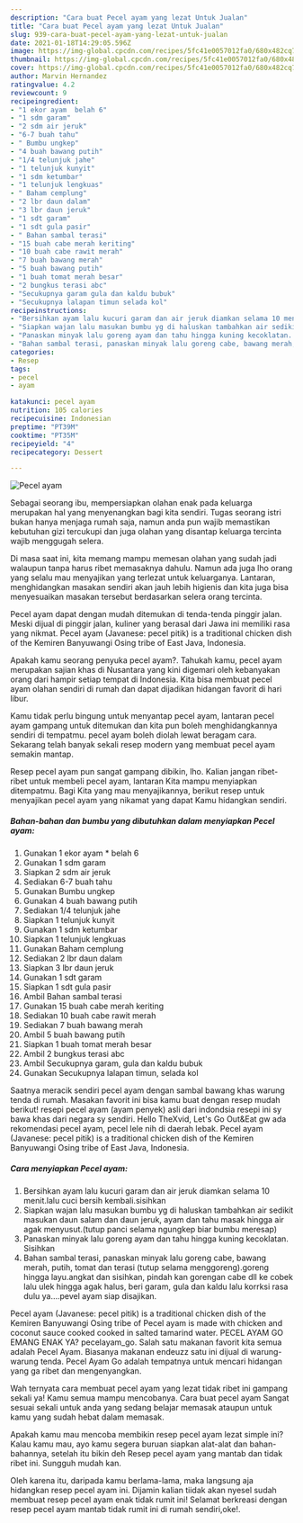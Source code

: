 ```yaml
---
description: "Cara buat Pecel ayam yang lezat Untuk Jualan"
title: "Cara buat Pecel ayam yang lezat Untuk Jualan"
slug: 939-cara-buat-pecel-ayam-yang-lezat-untuk-jualan
date: 2021-01-18T14:29:05.596Z
image: https://img-global.cpcdn.com/recipes/5fc41e0057012fa0/680x482cq70/pecel-ayam-foto-resep-utama.jpg
thumbnail: https://img-global.cpcdn.com/recipes/5fc41e0057012fa0/680x482cq70/pecel-ayam-foto-resep-utama.jpg
cover: https://img-global.cpcdn.com/recipes/5fc41e0057012fa0/680x482cq70/pecel-ayam-foto-resep-utama.jpg
author: Marvin Hernandez
ratingvalue: 4.2
reviewcount: 9
recipeingredient:
- "1 ekor ayam  belah 6"
- "1 sdm garam"
- "2 sdm air jeruk"
- "6-7 buah tahu"
- " Bumbu ungkep"
- "4 buah bawang putih"
- "1/4 telunjuk jahe"
- "1 telunjuk kunyit"
- "1 sdm ketumbar"
- "1 telunjuk lengkuas"
- " Baham cemplung"
- "2 lbr daun dalam"
- "3 lbr daun jeruk"
- "1 sdt garam"
- "1 sdt gula pasir"
- " Bahan sambal terasi"
- "15 buah cabe merah keriting"
- "10 buah cabe rawit merah"
- "7 buah bawang merah"
- "5 buah bawang putih"
- "1 buah tomat merah besar"
- "2 bungkus terasi abc"
- "Secukupnya garam gula dan kaldu bubuk"
- "Secukupnya lalapan timun selada kol"
recipeinstructions:
- "Bersihkan ayam lalu kucuri garam dan air jeruk diamkan selama 10 menit.lalu cuci bersih kembali.sisihkan"
- "Siapkan wajan lalu masukan bumbu yg di haluskan tambahkan air sedikit masukan daun salam dan daun jeruk, ayam dan tahu masak hingga air agak menyusut.(tutup panci selama ngungkep biar bumbu meresap)"
- "Panaskan minyak lalu goreng ayam dan tahu hingga kuning kecoklatan. Sisihkan"
- "Bahan sambal terasi, panaskan minyak lalu goreng cabe, bawang merah, putih, tomat dan terasi (tutup selama menggoreng).goreng hingga layu.angkat dan sisihkan, pindah kan gorengan cabe dll ke cobek lalu ulek hingga agak halus, beri garam, gula dan kaldu lalu korrksi rasa dulu ya....pevel ayam siap disajikan."
categories:
- Resep
tags:
- pecel
- ayam

katakunci: pecel ayam 
nutrition: 105 calories
recipecuisine: Indonesian
preptime: "PT39M"
cooktime: "PT35M"
recipeyield: "4"
recipecategory: Dessert

---
```



![Pecel ayam](https://img-global.cpcdn.com/recipes/5fc41e0057012fa0/680x482cq70/pecel-ayam-foto-resep-utama.jpg)

Sebagai seorang ibu, mempersiapkan olahan enak pada keluarga merupakan hal yang menyenangkan bagi kita sendiri. Tugas seorang istri bukan hanya menjaga rumah saja, namun anda pun wajib memastikan kebutuhan gizi tercukupi dan juga olahan yang disantap keluarga tercinta wajib menggugah selera.

Di masa  saat ini, kita memang mampu memesan olahan yang sudah jadi walaupun tanpa harus ribet memasaknya dahulu. Namun ada juga lho orang yang selalu mau menyajikan yang terlezat untuk keluarganya. Lantaran, menghidangkan masakan sendiri akan jauh lebih higienis dan kita juga bisa menyesuaikan masakan tersebut berdasarkan selera orang tercinta. 

Pecel ayam dapat dengan mudah ditemukan di tenda-tenda pinggir jalan. Meski dijual di pinggir jalan, kuliner yang berasal dari Jawa ini memiliki rasa yang nikmat. Pecel ayam (Javanese: pecel pitik) is a traditional chicken dish of the Kemiren Banyuwangi Osing tribe of East Java, Indonesia.

Apakah kamu seorang penyuka pecel ayam?. Tahukah kamu, pecel ayam merupakan sajian khas di Nusantara yang kini digemari oleh kebanyakan orang dari hampir setiap tempat di Indonesia. Kita bisa membuat pecel ayam olahan sendiri di rumah dan dapat dijadikan hidangan favorit di hari libur.

Kamu tidak perlu bingung untuk menyantap pecel ayam, lantaran pecel ayam gampang untuk ditemukan dan kita pun boleh menghidangkannya sendiri di tempatmu. pecel ayam boleh diolah lewat beragam cara. Sekarang telah banyak sekali resep modern yang membuat pecel ayam semakin mantap.

Resep pecel ayam pun sangat gampang dibikin, lho. Kalian jangan ribet-ribet untuk membeli pecel ayam, lantaran Kita mampu menyiapkan ditempatmu. Bagi Kita yang mau menyajikannya, berikut resep untuk menyajikan pecel ayam yang nikamat yang dapat Kamu hidangkan sendiri.

<!--inarticleads1-->

##### Bahan-bahan dan bumbu yang dibutuhkan dalam menyiapkan Pecel ayam:

1. Gunakan 1 ekor ayam * belah 6
1. Gunakan 1 sdm garam
1. Siapkan 2 sdm air jeruk
1. Sediakan 6-7 buah tahu
1. Gunakan  Bumbu ungkep
1. Gunakan 4 buah bawang putih
1. Sediakan 1/4 telunjuk jahe
1. Siapkan 1 telunjuk kunyit
1. Gunakan 1 sdm ketumbar
1. Siapkan 1 telunjuk lengkuas
1. Gunakan  Baham cemplung
1. Sediakan 2 lbr daun dalam
1. Siapkan 3 lbr daun jeruk
1. Gunakan 1 sdt garam
1. Siapkan 1 sdt gula pasir
1. Ambil  Bahan sambal terasi
1. Gunakan 15 buah cabe merah keriting
1. Sediakan 10 buah cabe rawit merah
1. Sediakan 7 buah bawang merah
1. Ambil 5 buah bawang putih
1. Siapkan 1 buah tomat merah besar
1. Ambil 2 bungkus terasi abc
1. Ambil Secukupnya garam, gula dan kaldu bubuk
1. Gunakan Secukupnya lalapan timun, selada kol


Saatnya meracik sendiri pecel ayam dengan sambal bawang khas warung tenda di rumah. Masakan favorit ini bisa kamu buat dengan resep mudah berikut! resepi pecel ayam (ayam penyek) asli dari indondsia resepi ini sy bawa khas dari negara sy sendiri. Hello TheXvid, Let&#39;s Go Out&amp;Eat gw ada rekomendasi pecel ayam, pecel lele nih di daerah lebak. Pecel ayam (Javanese: pecel pitik) is a traditional chicken dish of the Kemiren Banyuwangi Osing tribe of East Java, Indonesia. 

<!--inarticleads2-->

##### Cara menyiapkan Pecel ayam:

1. Bersihkan ayam lalu kucuri garam dan air jeruk diamkan selama 10 menit.lalu cuci bersih kembali.sisihkan
1. Siapkan wajan lalu masukan bumbu yg di haluskan tambahkan air sedikit masukan daun salam dan daun jeruk, ayam dan tahu masak hingga air agak menyusut.(tutup panci selama ngungkep biar bumbu meresap)
1. Panaskan minyak lalu goreng ayam dan tahu hingga kuning kecoklatan. Sisihkan
1. Bahan sambal terasi, panaskan minyak lalu goreng cabe, bawang merah, putih, tomat dan terasi (tutup selama menggoreng).goreng hingga layu.angkat dan sisihkan, pindah kan gorengan cabe dll ke cobek lalu ulek hingga agak halus, beri garam, gula dan kaldu lalu korrksi rasa dulu ya....pevel ayam siap disajikan.


Pecel ayam (Javanese: pecel pitik) is a traditional chicken dish of the Kemiren Banyuwangi Osing tribe of Pecel ayam is made with chicken and coconut sauce cooked cooked in salted tamarind water. PECEL AYAM GO EMANG ENAK YA? pecelayam_go. Salah satu makanan favorit kita semua adalah Pecel Ayam. Biasanya makanan endeuzz satu ini dijual di warung-warung tenda. Pecel Ayam Go adalah tempatnya untuk mencari hidangan yang ga ribet dan mengenyangkan. 

Wah ternyata cara membuat pecel ayam yang lezat tidak ribet ini gampang sekali ya! Kamu semua mampu mencobanya. Cara buat pecel ayam Sangat sesuai sekali untuk anda yang sedang belajar memasak ataupun untuk kamu yang sudah hebat dalam memasak.

Apakah kamu mau mencoba membikin resep pecel ayam lezat simple ini? Kalau kamu mau, ayo kamu segera buruan siapkan alat-alat dan bahan-bahannya, setelah itu bikin deh Resep pecel ayam yang mantab dan tidak ribet ini. Sungguh mudah kan. 

Oleh karena itu, daripada kamu berlama-lama, maka langsung aja hidangkan resep pecel ayam ini. Dijamin kalian tiidak akan nyesel sudah membuat resep pecel ayam enak tidak rumit ini! Selamat berkreasi dengan resep pecel ayam mantab tidak rumit ini di rumah sendiri,oke!.

